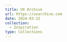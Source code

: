 ```yaml
---
title: UX Archive
url: https://uxarchive.com
date: 2024-03-22
collection:
  - Inspiration
type: Collections
---
```

